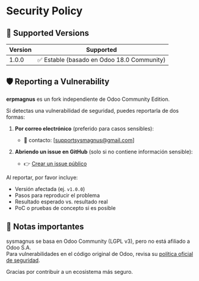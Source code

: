 # Security Policy

## 📌 Supported Versions

| Version | Supported          |
| ------- | ------------------ |
| 1.0.0   | ✅ Estable (basado en Odoo 18.0 Community) |

## 🛡️ Reporting a Vulnerability

**erpmagnus** es un fork independiente de Odoo Community Edition.

Si detectas una vulnerabilidad de seguridad, puedes reportarla de dos formas:

1. **Por correo electrónico** (preferido para casos sensibles):
   - 📧 contacto: [supportsysmagnus@gmail.com]

2. **Abriendo un issue en GitHub** (solo si no contiene información sensible):
   - 👉 [Crear un issue público](../../issues/new)

Al reportar, por favor incluye:

- Versión afectada (ej. `v1.0.0`)
- Pasos para reproducir el problema
- Resultado esperado vs. resultado real
- PoC o pruebas de concepto si es posible

## 🔐 Notas importantes

sysmagnus se basa en Odoo Community (LGPL v3), pero no está afiliado a Odoo S.A.  
Para vulnerabilidades en el código original de Odoo, revisa su [política oficial de seguridad](https://www.odoo.com/security-report).

Gracias por contribuir a un ecosistema más seguro.
